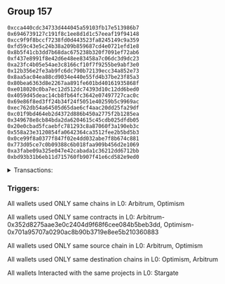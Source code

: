 ## Group 157

```0x7e2c012b029dcf08f7f2d09926da0184f0176ec8
0xcca440cdc34733d444045a59103fb17e513986b7
0x6946739127c191f8c1ee8d1d1c57eeaf19f94148
0xcc9f9f8bccf7238fd0d443523fa8245149c9a359
0xfd59c43e5c24b38a209b859687cd4e0721efd1e8
0x8b5f41cb3dd7b68dac675238b320f7091ef72ab6
0xf437e8991f8e42d6e48ee83458a7c06dc3d9dc23
0xa23fc4b05e54ae3c8166cf10f7f9255be9abf3e0
0x12b356e2fe3ab9fc6dc790b72139ecc34a852e73
0x8aa5ac04ea88cd9034e440e55fd4b37be23f85a3
0x80bea6363d8e2267aa891fe601bd40161935868f
0xe018020c0ba7ec12d512dc74393d10c12dd6bed0
0x4059d45deac14cb8fb64fc3642e07497727cac0c
0x69e86f8ed3ff24b34f24f5051e40259b5c9969ac
0xec762db54a64505d65dae6cf4aac20dd25fa29df
0xc01f9bd464eb2d4372d886b450a2775f2b1285ea
0x349678e8cb84bda2da6204615c45cdb025dfdb05
0x20e0cbad5fcaebfc781293c8a87060f3a190eb3c
0x558a23e3120854fa0642364ca3512fee2b5bd5b3
0x0ce99f8a0377f847f02e4dd032abe7f8b674c881
0x773d05ce7c0b09388c6b018faa909b456d2e1069
0xa3fabe09a325e047e42cabada1c36212dd6712bb
0xbd93b31b6eb11d715760fb907f41e6cd582e9ed0
```
<details>
<summary>Transactions:</summary>

Hashes: 

Wallet: 0x7e2c012b029dcf08f7f2d09926da0184f0176ec8

       Hash: 0xa68d57c8e418a0d096979627f1573b31e4e6d889c87ac14e870a79747403e594
         - source chain: Arbitrum
         - destination chain: Optimism
         - project: Stargate
         - contract: 0x352d8275aae3e0c2404d9f68f6cee084b5beb3dd
         - value USD: 33.092980359
       Hash: 0xaeae8bdc4634064f173749c41ed72909a91880fef8e099204dbb37fe94911846
         - source chain: Optimism
         - destination chain: Arbitrum
         - project: Stargate
         - contract: 0x701a95707a0290ac8b90b3719e8ee5b210360883
         - value USD: 31.25448145
       Hash: 0xaca1fbb2894c289467f6655979d484b7846b757c0c885ea6db1169acbd0a0aef
         - source chain: Arbitrum
         - destination chain: Optimism
         - project: Stargate
         - contract: 0x352d8275aae3e0c2404d9f68f6cee084b5beb3dd
         - value USD: 30.077842148
       Hash: 0xca07ddc48e0c794d4533d9138c66223a63a70b371cf32adc55f4bd6cdd883277
         - source chain: Optimism
         - destination chain: Arbitrum
         - project: Stargate
         - contract: 0x701a95707a0290ac8b90b3719e8ee5b210360883
         - value USD: 28.864432869
       Hash: 0xa015c6158416e4e02780c47349ccb4be8e24ece62a44e183530a7042c79621b2
         - source chain: Arbitrum
         - destination chain: Optimism
         - project: Stargate
         - contract: 0x352d8275aae3e0c2404d9f68f6cee084b5beb3dd
         - value USD: 26.588255649
       Hash: 0x960d00f7afcb174728e1038740d64efd921e51a2ccb4c4b6410e900bc938bc04
         - source chain: Optimism
         - destination chain: Arbitrum
         - project: Stargate
         - contract: 0x701a95707a0290ac8b90b3719e8ee5b210360883
         - value USD: 0.7010017037
Wallet: 0xcca440cdc34733d444045a59103fb17e513986b7

       Hash:0x1fea792aafce800b7bdd1d64782db83c7986d746dc7f0b9d40026955ff4f6449
         - source chain: Arbitrum
         - destination chain: Optimism
         - project: Stargate
         - contract: 0x352d8275aae3e0c2404d9f68f6cee084b5beb3dd
         - value USD: 32.541430686
       Hash:0x59164df34dcdbc1df7ea8e99dddf33f4fd98a9b15e35e6f1e3615895dec1dd82
         - source chain: Optimism
         - destination chain: Arbitrum
         - project: Stargate
         - contract: 0x701a95707a0290ac8b90b3719e8ee5b210360883
         - value USD: 30.702931777
       Hash:0x692b907d48d15fbea412ef62a2bff792e0230da0ec3da9fddc30ac82b06cea80
         - source chain: Arbitrum
         - destination chain: Optimism
         - project: Stargate
         - contract: 0x352d8275aae3e0c2404d9f68f6cee084b5beb3dd
         - value USD: 29.599832432
       Hash:0xbb78f7bf578da05924b2bd4a8472de1f46683b6361f0d8a90dc6778089625dc8
         - source chain: Optimism
         - destination chain: Arbitrum
         - project: Stargate
         - contract: 0x701a95707a0290ac8b90b3719e8ee5b210360883
         - value USD: 28.496733087
       Hash:0x0d52c6fa2c1d608b0015963909b882d9138046e85ffc0da66ec0ef1cb04835ac
         - source chain: Arbitrum
         - destination chain: Optimism
         - project: Stargate
         - contract: 0x352d8275aae3e0c2404d9f68f6cee084b5beb3dd
         - value USD: 25.847453808
       Hash:0x6f63d551f3c7d8448e913c58cee46480bff713ca7bbf58357303caaf60a29084
         - source chain: Optimism
         - destination chain: Arbitrum
         - project: Stargate
         - contract: 0x701a95707a0290ac8b90b3719e8ee5b210360883
         - value USD: 0.6609444635
Wallet: 0x6946739127c191f8c1ee8d1d1c57eeaf19f94148

       Hash:0x0972778a719aed0dc9eb883711f98d570f09cb3b6b7b0c22cd7d4691199134ff
         - source chain: Arbitrum
         - destination chain: Optimism
         - project: Stargate
         - contract: 0x352d8275aae3e0c2404d9f68f6cee084b5beb3dd
         - value USD: 33.828379922
       Hash:0x65adcaf959b99dc4785518ed27b2743dfe87dbc397a551d3ef9fadcda5a3f2bf
         - source chain: Optimism
         - destination chain: Arbitrum
         - project: Stargate
         - contract: 0x701a95707a0290ac8b90b3719e8ee5b210360883
         - value USD: 31.971496024
       Hash:0xe445406465b062c803bddd78d80b91b21b8b1887123762d23a1766777fc7c53a
         - source chain: Arbitrum
         - destination chain: Optimism
         - project: Stargate
         - contract: 0x352d8275aae3e0c2404d9f68f6cee084b5beb3dd
         - value USD: 30.702931777
       Hash:0x7de92b3985190cd48aa0f8333644641bad4412860362411ef3155f2312281ef8
         - source chain: Optimism
         - destination chain: Arbitrum
         - project: Stargate
         - contract: 0x701a95707a0290ac8b90b3719e8ee5b210360883
         - value USD: 28.218254182
       Hash:0x3f84e1e6c97f154e423524d8048618a7ce8bda9cd0d57b71bf41fc0ec67c0454
         - source chain: Arbitrum
         - destination chain: Optimism
         - project: Stargate
         - contract: 0x352d8275aae3e0c2404d9f68f6cee084b5beb3dd
         - value USD: 27.166642225
       Hash:0x91c2c04907af370b3a584d66721a64b01c271e057502b8ec0a051ee406e10af9
         - source chain: Optimism
         - destination chain: Arbitrum
         - project: Stargate
         - contract: 0x701a95707a0290ac8b90b3719e8ee5b210360883
         - value USD: 0.7010017037
Wallet: 0xcc9f9f8bccf7238fd0d443523fa8245149c9a359

       Hash:0x4ee25d9f5e96fe6f89796938a399e984c589fda66442034082463cd9a37757b5
         - source chain: Arbitrum
         - destination chain: Optimism
         - project: Stargate
         - contract: 0x352d8275aae3e0c2404d9f68f6cee084b5beb3dd
         - value USD: 32.339195806
       Hash:0x6089d0111aec3996b9917cac262b0d5c49022b29d26e8e6f208a307f9df8ed2e
         - source chain: Optimism
         - destination chain: Arbitrum
         - project: Stargate
         - contract: 0x701a95707a0290ac8b90b3719e8ee5b210360883
         - value USD: 30.44554193
       Hash:0xc8be4c1994c924da03f5f3218e183bc1516ef664967b222763c1ecd693cb4022
         - source chain: Arbitrum
         - destination chain: Optimism
         - project: Stargate
         - contract: 0x352d8275aae3e0c2404d9f68f6cee084b5beb3dd
         - value USD: 28.956357814
       Hash:0x5a66ee5c12849ea24af66f16944fa1694e48f4121999b044cee901509172ea5c
         - source chain: Optimism
         - destination chain: Arbitrum
         - project: Stargate
         - contract: 0x701a95707a0290ac8b90b3719e8ee5b210360883
         - value USD: 26.588255649
       Hash:0x9f6e8ebd3831835cdef0847cd62015e6f21b1573d1395e24ec6069c1589e16e2
         - source chain: Arbitrum
         - destination chain: Optimism
         - project: Stargate
         - contract: 0x352d8275aae3e0c2404d9f68f6cee084b5beb3dd
         - value USD: 25.764492949
       Hash:0x511ed0df75cd0f9de7f9e5832956098ef094e9b2d293b39138716e2ac71f97fc
         - source chain: Optimism
         - destination chain: Arbitrum
         - project: Stargate
         - contract: 0x701a95707a0290ac8b90b3719e8ee5b210360883
         - value USD: 0.6008586031
Wallet: 0xfd59c43e5c24b38a209b859687cd4e0721efd1e8

       Hash:0x9b41d5f5c37020eab54bd823770dc56645c7c0aae3f5c9dc55ecf1fd1cb2cf7d
         - source chain: Arbitrum
         - destination chain: Optimism
         - project: Stargate
         - contract: 0x352d8275aae3e0c2404d9f68f6cee084b5beb3dd
         - value USD: 32.302425828
       Hash:0x6f707d472d0610c8b0975f25016b765dc99e4a2283599c88343c0a6b899f06ba
         - source chain: Optimism
         - destination chain: Arbitrum
         - project: Stargate
         - contract: 0x701a95707a0290ac8b90b3719e8ee5b210360883
         - value USD: 30.408771952
       Hash:0xf3d4880e4bbac695f99952cb5a11e380dc089820be45c2c5cbaca235cbdf54ef
         - source chain: Arbitrum
         - destination chain: Optimism
         - project: Stargate
         - contract: 0x352d8275aae3e0c2404d9f68f6cee084b5beb3dd
         - value USD: 29.415982541
       Hash:0x4de19ec69690fef6fa591f7c506fa38926e19b6c3a5262c94cb81f740bb8b4a7
         - source chain: Optimism
         - destination chain: Arbitrum
         - project: Stargate
         - contract: 0x701a95707a0290ac8b90b3719e8ee5b210360883
         - value USD: 27.026427298
       Hash:0x8e24735c098e33f3ca2c02abab63571762a2e4f3a2fc91e3c728cbb22d2f0e09
         - source chain: Arbitrum
         - destination chain: Optimism
         - project: Stargate
         - contract: 0x352d8275aae3e0c2404d9f68f6cee084b5beb3dd
         - value USD: 25.668428973
       Hash:0xbd2c373a2c344bacbe1e6679e94846707522aef30aed7f00e18cbf0cb19005a8
         - source chain: Optimism
         - destination chain: Arbitrum
         - project: Stargate
         - contract: 0x701a95707a0290ac8b90b3719e8ee5b210360883
         - value USD: 0.6809730836
Wallet: 0x8b5f41cb3dd7b68dac675238b320f7091ef72ab6

       Hash:0xeeb6a38382d275e015055412fcdb868fa439f9f683c629f370d5fb992289caee
         - source chain: Arbitrum
         - destination chain: Optimism
         - project: Stargate
         - contract: 0x352d8275aae3e0c2404d9f68f6cee084b5beb3dd
         - value USD: 35.813958744
       Hash:0xcc316fc164a358cf6dee402d5582edf6e4c0e2508a4c3ff71d4d6d4ebf5a58bc
         - source chain: Optimism
         - destination chain: Arbitrum
         - project: Stargate
         - contract: 0x701a95707a0290ac8b90b3719e8ee5b210360883
         - value USD: 33.920304868
       Hash:0xd375d4fa74135c81f497939bc4cb5ff04c898bfd65d5354584e30e6a38c53c79
         - source chain: Arbitrum
         - destination chain: Optimism
         - project: Stargate
         - contract: 0x352d8275aae3e0c2404d9f68f6cee084b5beb3dd
         - value USD: 30.519081886
       Hash:0x44e41180446b5e96818be62ed3472a2b82f8a937980d000cf2aa2cc194ce34ff
         - source chain: Optimism
         - destination chain: Arbitrum
         - project: Stargate
         - contract: 0x701a95707a0290ac8b90b3719e8ee5b210360883
         - value USD: 28.130619852
       Hash:0xc1eb869a7a0359f2daaed16107ad1c9f1ad538d57726192e22996076739c571b
         - source chain: Arbitrum
         - destination chain: Optimism
         - project: Stargate
         - contract: 0x352d8275aae3e0c2404d9f68f6cee084b5beb3dd
         - value USD: 26.938792968
       Hash:0x83558a1aff439216533d4334a91276cab83a4f10a0e23e5e7e54d6e3b2ab031d
         - source chain: Optimism
         - destination chain: Arbitrum
         - project: Stargate
         - contract: 0x701a95707a0290ac8b90b3719e8ee5b210360883
         - value USD: 0.6208872232
Wallet: 0xf437e8991f8e42d6e48ee83458a7c06dc3d9dc23

       Hash:0xbc430436b347759314b131e39e79d117a33334ddc3d29641682bc8942d2d6a42
         - source chain: Arbitrum
         - destination chain: Optimism
         - project: Stargate
         - contract: 0x352d8275aae3e0c2404d9f68f6cee084b5beb3dd
         - value USD: 34.563779486
       Hash:0x1587bcae0c1899d5d48be9da63329e68d91e8f98922c934b646cd0dfcc5a0014
         - source chain: Optimism
         - destination chain: Arbitrum
         - project: Stargate
         - contract: 0x701a95707a0290ac8b90b3719e8ee5b210360883
         - value USD: 32.725280577
       Hash:0xabd52f5596b208e48c2a2af8bd42404fbe7f9bcb9f674d1e2923a4b108636ee5
         - source chain: Arbitrum
         - destination chain: Optimism
         - project: Stargate
         - contract: 0x352d8275aae3e0c2404d9f68f6cee084b5beb3dd
         - value USD: 31.585411254
       Hash:0x3cc7e5fb8e8bc2d021f9f85f7ff7ce601e6c22f74a2c902ddda6158286164eb3
         - source chain: Optimism
         - destination chain: Arbitrum
         - project: Stargate
         - contract: 0x701a95707a0290ac8b90b3719e8ee5b210360883
         - value USD: 29.042016882
       Hash:0x35a1efed1221c10f7deef9b41d01bc5c9cd6ce1a1e93af21a33a588c2036b721
         - source chain: Arbitrum
         - destination chain: Optimism
         - project: Stargate
         - contract: 0x352d8275aae3e0c2404d9f68f6cee084b5beb3dd
         - value USD: 28.042985523
       Hash:0xed221e5924fc3cc1cacc730b6dfa7aff956121379df2326593ab22124245d0c0
         - source chain: Optimism
         - destination chain: Arbitrum
         - project: Stargate
         - contract: 0x701a95707a0290ac8b90b3719e8ee5b210360883
         - value USD: 27.061481029
       Hash:0xdc9dcfc28427581cdf06cdeb2187cd641ff89a09c4291a225dec7abb9f7bd779
         - source chain: Arbitrum
         - destination chain: Optimism
         - project: Stargate
         - contract: 0x352d8275aae3e0c2404d9f68f6cee084b5beb3dd
         - value USD: 0.4171352673
Wallet: 0xa23fc4b05e54ae3c8166cf10f7f9255be9abf3e0

       Hash:0x899238e373188fdad179e18f3e428771a76025a51715b8c6d3b03394fc75404a
         - source chain: Arbitrum
         - destination chain: Optimism
         - project: Stargate
         - contract: 0x352d8275aae3e0c2404d9f68f6cee084b5beb3dd
         - value USD: 35.611723864
       Hash:0x63c86b52a594ab9f4759f76118732b4814a05c6f4ec8c79739d7e8be58bcc59f
         - source chain: Optimism
         - destination chain: Arbitrum
         - project: Stargate
         - contract: 0x701a95707a0290ac8b90b3719e8ee5b210360883
         - value USD: 33.644530032
       Hash:0x550e5a72ab96990070bd31a705de72321a599861fb5e2c0cc3df770971cc91ab
         - source chain: Arbitrum
         - destination chain: Optimism
         - project: Stargate
         - contract: 0x352d8275aae3e0c2404d9f68f6cee084b5beb3dd
         - value USD: 32.302425828
       Hash:0xf7a86d0a3c591b998d49f835859f6dd873fbd81982e4eb5073f3e8a96e93f515
         - source chain: Optimism
         - destination chain: Arbitrum
         - project: Stargate
         - contract: 0x701a95707a0290ac8b90b3719e8ee5b210360883
         - value USD: 29.795672118
       Hash:0x1341574b8f8d4a47cad7f591c59fb10f4dab1d988b76dcd2c6a170c6b8b27e76
         - source chain: Arbitrum
         - destination chain: Optimism
         - project: Stargate
         - contract: 0x352d8275aae3e0c2404d9f68f6cee084b5beb3dd
         - value USD: 26.588255649
       Hash:0xc32ef7ece308230270ab5a13c924a3f38ebaaf8f765a2cdbf79a53b7804b9335
         - source chain: Optimism
         - destination chain: Arbitrum
         - project: Stargate
         - contract: 0x701a95707a0290ac8b90b3719e8ee5b210360883
         - value USD: 0.6809730836
Wallet: 0x12b356e2fe3ab9fc6dc790b72139ecc34a852e73

       Hash:0x4680a7edf7b010ce7275970aee8908ab54b4c9dbc8b805ff08d3f9a8674cbbc5
         - source chain: Arbitrum
         - destination chain: Optimism
         - project: Stargate
         - contract: 0x352d8275aae3e0c2404d9f68f6cee084b5beb3dd
         - value USD: 34.931479268
       Hash:0x2e770bd8289464bbeb41550404284c3533dfb16de748c7f2f826c7b093c4c7e2
         - source chain: Optimism
         - destination chain: Arbitrum
         - project: Stargate
         - contract: 0x701a95707a0290ac8b90b3719e8ee5b210360883
         - value USD: 33.092980359
       Hash:0xcacbef7ef427c98b2e670f69ad096a1d5a9a9e3f28f1ef82989f1c27ad95b5fb
         - source chain: Arbitrum
         - destination chain: Optimism
         - project: Stargate
         - contract: 0x352d8275aae3e0c2404d9f68f6cee084b5beb3dd
         - value USD: 31.806031123
       Hash:0xc3a7c00744476741e2cc7895fd792b9dfe75acf9a0a84e841b4f23425cca40ed
         - source chain: Optimism
         - destination chain: Arbitrum
         - project: Stargate
         - contract: 0x701a95707a0290ac8b90b3719e8ee5b210360883
         - value USD: 29.269866139
       Hash:0x6be85290fa5e39c75e1beca33c0c75fd447d41934cc5258a9ed80104da554072
         - source chain: Arbitrum
         - destination chain: Optimism
         - project: Stargate
         - contract: 0x352d8275aae3e0c2404d9f68f6cee084b5beb3dd
         - value USD: 28.165673584
       Hash:0xc8a1dfb11d2a1472d4c19b7422b629b2f82d84dbe88202d622aa56117c274605
         - source chain: Optimism
         - destination chain: Arbitrum
         - project: Stargate
         - contract: 0x701a95707a0290ac8b90b3719e8ee5b210360883
         - value USD: 27.341910885
       Hash:0x52a7bf2f2724420b02c160f7bb104ec4977ff57d334d0a9836ca02dac7a1fcf6
         - source chain: Arbitrum
         - destination chain: Optimism
         - project: Stargate
         - contract: 0x352d8275aae3e0c2404d9f68f6cee084b5beb3dd
         - value USD: 0.2804006815
Wallet: 0x8aa5ac04ea88cd9034e440e55fd4b37be23f85a3

       Hash:0x6ab46f3b8741e7f04cd519ce32e1e4120c3568437658a95e2bb35e3c41ee281a
         - source chain: Arbitrum
         - destination chain: Optimism
         - project: Stargate
         - contract: 0x352d8275aae3e0c2404d9f68f6cee084b5beb3dd
         - value USD: 35.574953886
       Hash:0x97d068b23f2744df4ffc03eae4a2ba287d2de5a5956b2a0dcc2eea39e46220ae
         - source chain: Optimism
         - destination chain: Arbitrum
         - project: Stargate
         - contract: 0x701a95707a0290ac8b90b3719e8ee5b210360883
         - value USD: 33.865149901
       Hash:0xce867d494be7c11c847b298ef77e0b11daa4a343e71fefcfe37221670da3bedd
         - source chain: Arbitrum
         - destination chain: Optimism
         - project: Stargate
         - contract: 0x352d8275aae3e0c2404d9f68f6cee084b5beb3dd
         - value USD: 30.794856723
       Hash:0x45137322d7a71e23fc1ff9bec5afda39e62b4e07e48fc0f302ddcc7569a6ee8e
         - source chain: Optimism
         - destination chain: Arbitrum
         - project: Stargate
         - contract: 0x701a95707a0290ac8b90b3719e8ee5b210360883
         - value USD: 28.218254182
       Hash:0x60d44ec1a37383eebbbb6550856e294a9c5711b3a45bccb730d7f533b928cbfd
         - source chain: Arbitrum
         - destination chain: Optimism
         - project: Stargate
         - contract: 0x352d8275aae3e0c2404d9f68f6cee084b5beb3dd
         - value USD: 26.851158638
       Hash:0x20385b85b0e27a65110e9ecf44185e0f6641c60ff21285aa500ab3ea78db7a37
         - source chain: Optimism
         - destination chain: Arbitrum
         - project: Stargate
         - contract: 0x701a95707a0290ac8b90b3719e8ee5b210360883
         - value USD: 0.7689483056
Wallet: 0x80bea6363d8e2267aa891fe601bd40161935868f

       Hash:0xaec69ef9ccbe24f7cca44b61c14c81613f4720c28762780038aef9bce616b981
         - source chain: Arbitrum
         - destination chain: Optimism
         - project: Stargate
         - contract: 0x352d8275aae3e0c2404d9f68f6cee084b5beb3dd
         - value USD: 34.931479268
       Hash:0x919471a6be0fbcb4cc01c9529a501abfdfba753acd98b2a67e2f14ab6cdf004b
         - source chain: Optimism
         - destination chain: Arbitrum
         - project: Stargate
         - contract: 0x701a95707a0290ac8b90b3719e8ee5b210360883
         - value USD: 33.092980359
       Hash:0xcb26047a2a9b51e7f050baf1842590fbd0340bd6372e323c7e1a50cd7dc5c9c1
         - source chain: Arbitrum
         - destination chain: Optimism
         - project: Stargate
         - contract: 0x352d8275aae3e0c2404d9f68f6cee084b5beb3dd
         - value USD: 31.438331341
       Hash:0xf627596c8f7dff941c20cbbeb787cd38f9f8abe01ac859fd922fb402da2ef3fb
         - source chain: Optimism
         - destination chain: Arbitrum
         - project: Stargate
         - contract: 0x701a95707a0290ac8b90b3719e8ee5b210360883
         - value USD: 28.91932882
       Hash:0x84d7bb3319127b32f77044ce36650f8968c8a276c899b325aa3189ce3186fea8
         - source chain: Arbitrum
         - destination chain: Optimism
         - project: Stargate
         - contract: 0x352d8275aae3e0c2404d9f68f6cee084b5beb3dd
         - value USD: 28.042985523
       Hash:0x4092408a3f9d0b9a4228ba3fe4507ce1f8bfa6ee88598a89196dd4b41947522e
         - source chain: Optimism
         - destination chain: Arbitrum
         - project: Stargate
         - contract: 0x701a95707a0290ac8b90b3719e8ee5b210360883
         - value USD: 0.8073957209
Wallet: 0xe018020c0ba7ec12d512dc74393d10c12dd6bed0

       Hash:0xef3dbd16e43dbd40d917d39e18601c353eeecba50f0aeb54b1405c005c1282b2
         - source chain: Arbitrum
         - destination chain: Optimism
         - project: Stargate
         - contract: 0x352d8275aae3e0c2404d9f68f6cee084b5beb3dd
         - value USD: 34.048999791
       Hash:0xb2b2eabb5f71663e3f15a0dfbde0568160c953ddbb076104194866cb40f2aac0
         - source chain: Optimism
         - destination chain: Arbitrum
         - project: Stargate
         - contract: 0x701a95707a0290ac8b90b3719e8ee5b210360883
         - value USD: 32.173730904
       Hash:0x436ae8c45dc9fbf2db1deb348348f26f567989515a26674ec5bc151f5363b150
         - source chain: Arbitrum
         - destination chain: Optimism
         - project: Stargate
         - contract: 0x352d8275aae3e0c2404d9f68f6cee084b5beb3dd
         - value USD: 30.794856723
       Hash:0x9588009d7fd269a11fda901987a4f8d15bc0403ad260674c036f872643b80d64
         - source chain: Optimism
         - destination chain: Arbitrum
         - project: Stargate
         - contract: 0x701a95707a0290ac8b90b3719e8ee5b210360883
         - value USD: 28.323415378
       Hash:0x0772ba8c880f512a727d3059047f1ae38522b854c1b6301e4341fde640763dbc
         - source chain: Arbitrum
         - destination chain: Optimism
         - project: Stargate
         - contract: 0x352d8275aae3e0c2404d9f68f6cee084b5beb3dd
         - value USD: 27.517179544
       Hash:0x14c155d5ad6cdaf27dab21c192612eb24a73252a9dd617a6b218df2e76c247f8
         - source chain: Optimism
         - destination chain: Arbitrum
         - project: Stargate
         - contract: 0x701a95707a0290ac8b90b3719e8ee5b210360883
         - value USD: 0.7881720132
Wallet: 0x4059d45deac14cb8fb64fc3642e07497727cac0c

       Hash:0x907f7c1f4826406b82afc38c926bd3d08f5e0d71af08542246fa9672b294ac54
         - source chain: Arbitrum
         - destination chain: Optimism
         - project: Stargate
         - contract: 0x352d8275aae3e0c2404d9f68f6cee084b5beb3dd
         - value USD: 34.012229813
       Hash:0x534e0524994c5b233b3d8d1ab071172b7516216371f324a3199b9565c74697f6
         - source chain: Optimism
         - destination chain: Arbitrum
         - project: Stargate
         - contract: 0x701a95707a0290ac8b90b3719e8ee5b210360883
         - value USD: 32.081805959
       Hash:0xd0e2e2114f781a415aa0e4000889ebe97b15a625c8283e8ba68cc846f744def1
         - source chain: Arbitrum
         - destination chain: Optimism
         - project: Stargate
         - contract: 0x352d8275aae3e0c2404d9f68f6cee084b5beb3dd
         - value USD: 30.702931777
       Hash:0xd557f8057d8ad632bf4b499764216dbf462f1f5cc6bfa3384c84a83ab2cba0d5
         - source chain: Optimism
         - destination chain: Arbitrum
         - project: Stargate
         - contract: 0x701a95707a0290ac8b90b3719e8ee5b210360883
         - value USD: 28.305888512
       Hash:0xcf73530c5058bf6623544796443b5d1df1d931cea35788e98995607cabd830bf
         - source chain: Arbitrum
         - destination chain: Optimism
         - project: Stargate
         - contract: 0x352d8275aae3e0c2404d9f68f6cee084b5beb3dd
         - value USD: 27.166642225
       Hash:0xd2fcb13823303a09fcb1320e546645a9c36eff0f737f4c64822dd090e0d3bef6
         - source chain: Optimism
         - destination chain: Arbitrum
         - project: Stargate
         - contract: 0x701a95707a0290ac8b90b3719e8ee5b210360883
         - value USD: 0.6728297674
Wallet: 0x69e86f8ed3ff24b34f24f5051e40259b5c9969ac

       Hash:0xb4b0ce4509df4383aa81cb9128996718a19a923e10d46c052f98353a82bb993a
         - source chain: Arbitrum
         - destination chain: Optimism
         - project: Stargate
         - contract: 0x352d8275aae3e0c2404d9f68f6cee084b5beb3dd
         - value USD: 33.938689857
       Hash:0x4757fa6c8991a0f5c19dac93dea7f588e9f454d32c48ed90e70da472c0083650
         - source chain: Optimism
         - destination chain: Arbitrum
         - project: Stargate
         - contract: 0x701a95707a0290ac8b90b3719e8ee5b210360883
         - value USD: 32.06342097
       Hash:0xc3062aa789b16ccce47480b6486b2e80189ad8be9741391ec1ae3c171556cc5b
         - source chain: Arbitrum
         - destination chain: Optimism
         - project: Stargate
         - contract: 0x352d8275aae3e0c2404d9f68f6cee084b5beb3dd
         - value USD: 30.702931777
       Hash:0xf43af4c6e8ecb7960a05ec0c2cec61feafb5c0abcb2a3037234246324e7b0d26
         - source chain: Optimism
         - destination chain: Arbitrum
         - project: Stargate
         - contract: 0x701a95707a0290ac8b90b3719e8ee5b210360883
         - value USD: 28.218254182
       Hash:0x6f03dc4a60be47aa2272a9fc5e0a11691e6a6f3b576e721f30dbc78faa253ebe
         - source chain: Arbitrum
         - destination chain: Optimism
         - project: Stargate
         - contract: 0x352d8275aae3e0c2404d9f68f6cee084b5beb3dd
         - value USD: 27.157858681
       Hash:0xce92aa62a1f511ecaa4368329625a81bb78090bf2f3831a3b221ddd45e128d78
         - source chain: Optimism
         - destination chain: Arbitrum
         - project: Stargate
         - contract: 0x701a95707a0290ac8b90b3719e8ee5b210360883
         - value USD: 0.1922370764
Wallet: 0xec762db54a64505d65dae6cf4aac20dd25fa29df

       Hash:0x7e178c110c2cd361a7c87bdd02329bed11a955eb2586e996f12908efc037e993
         - source chain: Arbitrum
         - destination chain: Optimism
         - project: Stargate
         - contract: 0x352d8275aae3e0c2404d9f68f6cee084b5beb3dd
         - value USD: 33.552605086
       Hash:0xbe906eab33a8dc35f7e0cb2b34df630f353fc49b51d9faba3d477d43ec930ce7
         - source chain: Optimism
         - destination chain: Arbitrum
         - project: Stargate
         - contract: 0x701a95707a0290ac8b90b3719e8ee5b210360883
         - value USD: 31.842801101
       Hash:0xb62038e97dcf60d2c04fa38bed078f056ee95b7f071f677e9e9f3aa71655cf81
         - source chain: Arbitrum
         - destination chain: Optimism
         - project: Stargate
         - contract: 0x352d8275aae3e0c2404d9f68f6cee084b5beb3dd
         - value USD: 30.519081886
       Hash:0x177480efb32868d08035e3b9896f1a6aa515828875c8fd28dc83613cfebc25eb
         - source chain: Optimism
         - destination chain: Arbitrum
         - project: Stargate
         - contract: 0x701a95707a0290ac8b90b3719e8ee5b210360883
         - value USD: 29.415982541
       Hash:0x420ffab2d99a0598c90e0aee29e68d15d71de357e988b80613643ef10a2e45f8
         - source chain: Arbitrum
         - destination chain: Optimism
         - project: Stargate
         - contract: 0x352d8275aae3e0c2404d9f68f6cee084b5beb3dd
         - value USD: 27.043954163
       Hash:0x75d861061e0aab0c1f9a8a71260c45f4af07dd56bfcf5dfda572a2d6e28ad1c6
         - source chain: Optimism
         - destination chain: Arbitrum
         - project: Stargate
         - contract: 0x701a95707a0290ac8b90b3719e8ee5b210360883
         - value USD: 0.7689483056
       Hash:0xa086de2ae37a831bcdbf429c9e8f292b11cdf43c3f94c742db41486fed1f377c
         - source chain: Arbitrum
         - destination chain: Optimism
         - project: Stargate
         - contract: 0x352d8275aae3e0c2404d9f68f6cee084b5beb3dd
         - value USD: 0.2499081993
Wallet: 0xc01f9bd464eb2d4372d886b450a2775f2b1285ea

       Hash:0x7edcdcfeb836d978227920621ca81af7a3537d28735f24b4b24225f124b77eb9
         - source chain: Arbitrum
         - destination chain: Optimism
         - project: Stargate
         - contract: 0x352d8275aae3e0c2404d9f68f6cee084b5beb3dd
         - value USD: 32.357580795
       Hash:0xf3697784d655b3450a22fcc773de62589176fadd1a68a9a05b57c91c959903af
         - source chain: Optimism
         - destination chain: Arbitrum
         - project: Stargate
         - contract: 0x701a95707a0290ac8b90b3719e8ee5b210360883
         - value USD: 30.463926919
       Hash:0x603f7adc78e50685dd789a16b7e3cb18c937db7a043d11c0292b520c5475ce22
         - source chain: Arbitrum
         - destination chain: Optimism
         - project: Stargate
         - contract: 0x352d8275aae3e0c2404d9f68f6cee084b5beb3dd
         - value USD: 29.415982541
       Hash:0x12bc4d14ff31c61ef0d2820d16c754b9304b94d7ca334d0b369c22bc010df595
         - source chain: Optimism
         - destination chain: Arbitrum
         - project: Stargate
         - contract: 0x701a95707a0290ac8b90b3719e8ee5b210360883
         - value USD: 28.368038163
       Hash:0x1f5ccc01fc1bbaccd5e1ce9038c6052ef432f4ccd5dfc8bc6ac59b7f90b84289
         - source chain: Arbitrum
         - destination chain: Optimism
         - project: Stargate
         - contract: 0x352d8275aae3e0c2404d9f68f6cee084b5beb3dd
         - value USD: 25.759936939
       Hash:0x520352989f23cd60de70b21c779e5445adefa1ba9c00a076130d74236ca2019e
         - source chain: Optimism
         - destination chain: Arbitrum
         - project: Stargate
         - contract: 0x701a95707a0290ac8b90b3719e8ee5b210360883
         - value USD: 24.800515322
       Hash:0x691a99138d7910dae79d47693cb34c6da2eb276c1365f79fa3bcc766a28d35ef
         - source chain: Arbitrum
         - destination chain: Optimism
         - project: Stargate
         - contract: 0x352d8275aae3e0c2404d9f68f6cee084b5beb3dd
         - value USD: 0.6728297674
       Hash:0xf9a27f6c66c755ff862034eb53e3490900226419293ecb0d9b0494e6609c55df
         - source chain: Optimism
         - destination chain: Arbitrum
         - project: Stargate
         - contract: 0x701a95707a0290ac8b90b3719e8ee5b210360883
         - value USD: 0.3844741528
Wallet: 0x349678e8cb84bda2da6204615c45cdb025dfdb05

       Hash:0xc4ed3de1115bbcfae41ef2a64a482142dc55d151cd57f20716b3768c43e94385
         - source chain: Arbitrum
         - destination chain: Optimism
         - project: Stargate
         - contract: 0x352d8275aae3e0c2404d9f68f6cee084b5beb3dd
         - value USD: 36.402278395
       Hash:0x94c2086dccd3cd8c130a3a00e5fefac4ec352b95432289f8025cdc0e3d993d78
         - source chain: Optimism
         - destination chain: Arbitrum
         - project: Stargate
         - contract: 0x701a95707a0290ac8b90b3719e8ee5b210360883
         - value USD: 34.563779486
       Hash:0xd23cb27d6d94eaeac032d6704adc9b832b85b4d16cd953a89ee7246f2b5898a5
         - source chain: Arbitrum
         - destination chain: Optimism
         - project: Stargate
         - contract: 0x352d8275aae3e0c2404d9f68f6cee084b5beb3dd
         - value USD: 33.405525173
       Hash:0xd5591b2f2d54187203d6c291d78c6246ffe549d2b0df446129fb5dd49a6f8fda
         - source chain: Optimism
         - destination chain: Arbitrum
         - project: Stargate
         - contract: 0x701a95707a0290ac8b90b3719e8ee5b210360883
         - value USD: 30.777176611
       Hash:0x36c7bdf3bb124a5dfe3ec0c964e0a6d56c62e23c26d42ef3feaa87e1dc9efbcd
         - source chain: Arbitrum
         - destination chain: Optimism
         - project: Stargate
         - contract: 0x352d8275aae3e0c2404d9f68f6cee084b5beb3dd
         - value USD: 29.795672118
       Hash:0xc55e2a71f191a71290c9b2810584adb54a48b20611bed44b69406329939c2691
         - source chain: Optimism
         - destination chain: Arbitrum
         - project: Stargate
         - contract: 0x701a95707a0290ac8b90b3719e8ee5b210360883
         - value USD: 28.814167625
       Hash:0xb631299ebd2ad01481cc09bfaa407f09026cbf84f767159d8703415c69454d79
         - source chain: Arbitrum
         - destination chain: Optimism
         - project: Stargate
         - contract: 0x352d8275aae3e0c2404d9f68f6cee084b5beb3dd
         - value USD: 0.4806868825
       Hash:0x780f033e78c36d5514fac787dd9b9338495b3eeabba80006c8fa7b1810eb8c40
         - source chain: Optimism
         - destination chain: Arbitrum
         - project: Stargate
         - contract: 0x701a95707a0290ac8b90b3719e8ee5b210360883
         - value USD: 0.200286201
Wallet: 0x20e0cbad5fcaebfc781293c8a87060f3a190eb3c

       Hash:0x8bdb4448d9a2e3be0ba4f25d8b85a5ff93a60bf7aa480d6d6557db9563329f48
         - source chain: Arbitrum
         - destination chain: Optimism
         - project: Stargate
         - contract: 0x352d8275aae3e0c2404d9f68f6cee084b5beb3dd
         - value USD: 36.769978177
       Hash:0x4768915f6d9803046f3367fba403088ee92ef12c382047e0c4981402d2f00878
         - source chain: Optimism
         - destination chain: Arbitrum
         - project: Stargate
         - contract: 0x701a95707a0290ac8b90b3719e8ee5b210360883
         - value USD: 34.931479268
       Hash:0x1c32a3cab43340ab9490a48a0f52b7e80431c1d3913b1d9234fb9f9b09dc3608
         - source chain: Arbitrum
         - destination chain: Optimism
         - project: Stargate
         - contract: 0x352d8275aae3e0c2404d9f68f6cee084b5beb3dd
         - value USD: 32.008266003
       Hash:0xcaa96001e81e6385fd95495f2d966b3ce91d91f3c51f5859d7c8ba976f1756c0
         - source chain: Optimism
         - destination chain: Arbitrum
         - project: Stargate
         - contract: 0x701a95707a0290ac8b90b3719e8ee5b210360883
         - value USD: 29.445134799
       Hash:0xecd48f8aa466794388ca4cc0bc7f6bcd9cab5dad173843f5dc306c4f3cffada8
         - source chain: Arbitrum
         - destination chain: Optimism
         - project: Stargate
         - contract: 0x352d8275aae3e0c2404d9f68f6cee084b5beb3dd
         - value USD: 28.038168929
       Hash:0x8ac03b50588900fd359fa0c80d1fedb4d1bb0f7f4c30e49f65e00e8c5f286167
         - source chain: Optimism
         - destination chain: Arbitrum
         - project: Stargate
         - contract: 0x701a95707a0290ac8b90b3719e8ee5b210360883
         - value USD: 0.4406296423
Wallet: 0x558a23e3120854fa0642364ca3512fee2b5bd5b3

       Hash:0xc138b6f2219b82a434687c217dd3509985a2f039c2612e32e81997e19c2ee18e
         - source chain: Arbitrum
         - destination chain: Optimism
         - project: Stargate
         - contract: 0x352d8275aae3e0c2404d9f68f6cee084b5beb3dd
         - value USD: 35.556568897
       Hash:0x42a47f4e021cbbc2f7c78c4f1afc5f2fb816b7280abc0d0c879e5d52cab55b53
         - source chain: Optimism
         - destination chain: Arbitrum
         - project: Stargate
         - contract: 0x701a95707a0290ac8b90b3719e8ee5b210360883
         - value USD: 33.699684999
       Hash:0xa555c0bd0cd8c7fb0e9f70cbeb7d65679c643ebe4312021a420d2476a0aa888a
         - source chain: Arbitrum
         - destination chain: Optimism
         - project: Stargate
         - contract: 0x352d8275aae3e0c2404d9f68f6cee084b5beb3dd
         - value USD: 32.412735763
       Hash:0xcdc1cda2dc7ee696a9dbc9a3974453d1f5baed93068b9a39521f7d04431ee8c0
         - source chain: Optimism
         - destination chain: Arbitrum
         - project: Stargate
         - contract: 0x701a95707a0290ac8b90b3719e8ee5b210360883
         - value USD: 29.848252716
       Hash:0x0acc7ca66e058727eda0506c7fbd246d5d06005fa453c5b90def607d5de855c4
         - source chain: Arbitrum
         - destination chain: Optimism
         - project: Stargate
         - contract: 0x352d8275aae3e0c2404d9f68f6cee084b5beb3dd
         - value USD: 28.734764315
       Hash:0x0d64248cb44a352cdb916e2acd28ce923c64efde6e302946c4e5234c9f8c43c5
         - source chain: Optimism
         - destination chain: Arbitrum
         - project: Stargate
         - contract: 0x701a95707a0290ac8b90b3719e8ee5b210360883
         - value USD: 0.5688780177
Wallet: 0x0ce99f8a0377f847f02e4dd032abe7f8b674c881

       Hash:0x3bc55aa7d79c6a9eef5a73b6b69b6956dccc18b981e759e6ecda6013f75075b4
         - source chain: Arbitrum
         - destination chain: Optimism
         - project: Stargate
         - contract: 0x352d8275aae3e0c2404d9f68f6cee084b5beb3dd
         - value USD: 31.769261145
       Hash:0xee6a32fad21fef74cfc6d3f5f83814ed12b7c04a39f8ac0e05c4c84e3a320e70
         - source chain: Optimism
         - destination chain: Arbitrum
         - project: Stargate
         - contract: 0x701a95707a0290ac8b90b3719e8ee5b210360883
         - value USD: 29.967532214
       Hash:0x66d1dfd6cef7add2d2a7b0c84bf28130d5e886a24769b2720258846410aa4e19
         - source chain: Arbitrum
         - destination chain: Optimism
         - project: Stargate
         - contract: 0x352d8275aae3e0c2404d9f68f6cee084b5beb3dd
         - value USD: 28.864432869
       Hash:0xadcf9b35ba526f8b5491f57d8f6f84efbf4077596a3dca71848612ddb1252612
         - source chain: Optimism
         - destination chain: Arbitrum
         - project: Stargate
         - contract: 0x701a95707a0290ac8b90b3719e8ee5b210360883
         - value USD: 26.465567587
       Hash:0xf6cfc53c784f3b4089e87d74791f11b1289a28013e9d556080b3ae15cd0ae879
         - source chain: Arbitrum
         - destination chain: Optimism
         - project: Stargate
         - contract: 0x352d8275aae3e0c2404d9f68f6cee084b5beb3dd
         - value USD: 25.41395563
       Hash:0x9dc8d7c9ac94139c3ca7845536da669edee62effe420da905a1ce673951aa780
         - source chain: Optimism
         - destination chain: Arbitrum
         - project: Stargate
         - contract: 0x701a95707a0290ac8b90b3719e8ee5b210360883
         - value USD: 24.537612332
       Hash:0x2a8531cd0b1d1e45c2d30471f089be70018eb7ec0c3e4faf3988721f529283ff
         - source chain: Arbitrum
         - destination chain: Optimism
         - project: Stargate
         - contract: 0x352d8275aae3e0c2404d9f68f6cee084b5beb3dd
         - value USD: 0.6008586031
Wallet: 0x773d05ce7c0b09388c6b018faa909b456d2e1069

       Hash:0xa993ebe7a3fa278996de5dca6fc7905f54f34542bf68be7d6c2ef8ef1ab67c9c
         - source chain: Arbitrum
         - destination chain: Optimism
         - project: Stargate
         - contract: 0x352d8275aae3e0c2404d9f68f6cee084b5beb3dd
         - value USD: 36.034578613
       Hash:0x9ee64a12ed2892c5c3ecd61638b8a33802b3f8f75c969cd7c75f4addbdc541d9
         - source chain: Optimism
         - destination chain: Arbitrum
         - project: Stargate
         - contract: 0x701a95707a0290ac8b90b3719e8ee5b210360883
         - value USD: 34.140924737
       Hash:0x7c4c7e08c6a7fcca9e55f561cd18ebd9805061c3499e2dc63e28ace5269e12f1
         - source chain: Arbitrum
         - destination chain: Optimism
         - project: Stargate
         - contract: 0x352d8275aae3e0c2404d9f68f6cee084b5beb3dd
         - value USD: 31.25448145
       Hash:0xb400036f83989fe27dd4bacc4d07eb2a35a7ed6d739cda97a71bdb2f8ee2cd85
         - source chain: Optimism
         - destination chain: Arbitrum
         - project: Stargate
         - contract: 0x701a95707a0290ac8b90b3719e8ee5b210360883
         - value USD: 28.744060161
       Hash:0x2085c6464b91e6268c88727a69abea9e27331a3e1dd586013dfa956d2c35bdd9
         - source chain: Arbitrum
         - destination chain: Optimism
         - project: Stargate
         - contract: 0x352d8275aae3e0c2404d9f68f6cee084b5beb3dd
         - value USD: 27.604813874
       Hash:0xa42a97e409b6018972c75cb8bab710686fe63371333f6eb5e2553827217de779
         - source chain: Optimism
         - destination chain: Arbitrum
         - project: Stargate
         - contract: 0x701a95707a0290ac8b90b3719e8ee5b210360883
         - value USD: 0.6008586031
Wallet: 0xa3fabe09a325e047e42cabada1c36212dd6712bb

       Hash:0x58354bcffdd0a497ef248ed0c7e3ff970808f2cfec6f7159f6addf50469317f6
         - source chain: Arbitrum
         - destination chain: Optimism
         - project: Stargate
         - contract: 0x352d8275aae3e0c2404d9f68f6cee084b5beb3dd
         - value USD: 35.666878831
       Hash:0xbed4c203a31669024a466595493230f44bb846cae2f84e9c0af1116ffce193ad
         - source chain: Optimism
         - destination chain: Arbitrum
         - project: Stargate
         - contract: 0x701a95707a0290ac8b90b3719e8ee5b210360883
         - value USD: 33.773224955
       Hash:0x170440bc085ac65d54a8a147a06e28f568c199c4b158e460f594a40057d2e376
         - source chain: Arbitrum
         - destination chain: Optimism
         - project: Stargate
         - contract: 0x352d8275aae3e0c2404d9f68f6cee084b5beb3dd
         - value USD: 32.541430686
       Hash:0x12fedd2808719cced43dc74e2fc3fc9b4ae3e237f2821f0bd99502eb039469e5
         - source chain: Optimism
         - destination chain: Arbitrum
         - project: Stargate
         - contract: 0x701a95707a0290ac8b90b3719e8ee5b210360883
         - value USD: 30.005994509
       Hash:0xf31a8e05103a37212e1c02e35456c1838072c7ee9108a0f116720eee50c7108e
         - source chain: Arbitrum
         - destination chain: Optimism
         - project: Stargate
         - contract: 0x352d8275aae3e0c2404d9f68f6cee084b5beb3dd
         - value USD: 26.88621237
       Hash:0xa5c134dca2292b0af83e2ff3c96c9d0606d0c7c51c781ad30e84aedf354735ea
         - source chain: Optimism
         - destination chain: Arbitrum
         - project: Stargate
         - contract: 0x701a95707a0290ac8b90b3719e8ee5b210360883
         - value USD: 0.5878406182
Wallet: 0xbd93b31b6eb11d715760fb907f41e6cd582e9ed0

       Hash:0xe857d90587d3a158eea1739cb0b940a15f8ea080473403cc1cf5ba1f7e126fb4
         - source chain: Arbitrum
         - destination chain: Optimism
         - project: Stargate
         - contract: 0x352d8275aae3e0c2404d9f68f6cee084b5beb3dd
         - value USD: 35.409488984
       Hash:0x39fb3dc960e4bb74bf9826778400b06b07b428737c29701d4ea555be2db9ad5b
         - source chain: Optimism
         - destination chain: Arbitrum
         - project: Stargate
         - contract: 0x701a95707a0290ac8b90b3719e8ee5b210360883
         - value USD: 33.552605086
       Hash:0xb8f4315319f266f15b1d8e90d2969506f32b55c90d05b66e14a10d016516b3b6
         - source chain: Arbitrum
         - destination chain: Optimism
         - project: Stargate
         - contract: 0x352d8275aae3e0c2404d9f68f6cee084b5beb3dd
         - value USD: 32.26565585
       Hash:0x691063f4c02fff2220febb46af0847322c55eb4866af38efbb010b7fb2947580
         - source chain: Optimism
         - destination chain: Arbitrum
         - project: Stargate
         - contract: 0x701a95707a0290ac8b90b3719e8ee5b210360883
         - value USD: 29.708037788
       Hash:0xfe20d1fa072acc0def39ae61d9eada808e555388080105a8b5deec8b02fd6bfe
         - source chain: Arbitrum
         - destination chain: Optimism
         - project: Stargate
         - contract: 0x352d8275aae3e0c2404d9f68f6cee084b5beb3dd
         - value USD: 26.675889979
       Hash:0xdda33bc80e77c9b73572e1f47114f79b6b277398b6eeaac1608abd996327338f
         - source chain: Optimism
         - destination chain: Arbitrum
         - project: Stargate
         - contract: 0x701a95707a0290ac8b90b3719e8ee5b210360883
         - value USD: 0.6068032188

</details>


### Triggers: 
All wallets used ONLY same chains in L0: Arbitrum, Optimism

All wallets used ONLY same contracts in L0: Arbitrum-0x352d8275aae3e0c2404d9f68f6cee084b5beb3dd, Optimism-0x701a95707a0290ac8b90b3719e8ee5b210360883

All wallets used ONLY same source chain in L0: Arbitrum, Optimism

All wallets used ONLY same destination chains in L0: Optimism, Arbitrum

All wallets Interacted with the same projects in L0: Stargate

